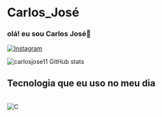 # Carlos_José

### olá! eu sou Carlos José👋

[![Instagram](https://img.shields.io/badge/Instagram-E4405F?style=for-the-badge&logo=instagram&logoColor=white)](https://instagram.com/_.c4rllos._?igshid=OGQ5ZDc2ODk2ZA==)

![carlosjose11 GitHub stats](https://github-readme-stats.vercel.app/api?username=carlosjose11&show_icons=true&theme=radical)

## Tecnologia que eu uso no meu dia

<div style ="display: inline_block">
<br/>
<img aling="center" alt="C"
src="https://img.shields.io/badge/C-00599C?style=for-the-badge&logo=c&logoColor=white"/>
</div>
